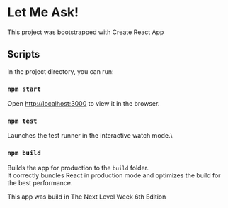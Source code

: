# Let Me Ask! 

This project was bootstrapped with Create React App

## Scripts

In the project directory, you can run:

### `npm start`

Open [http://localhost:3000](http://localhost:3000) to view it in the browser.


### `npm test`

Launches the test runner in the interactive watch mode.\

### `npm build`

Builds the app for production to the `build` folder.\
It correctly bundles React in production mode and optimizes the build for the best performance.

This app was build in The Next Level Week 6th Edition 